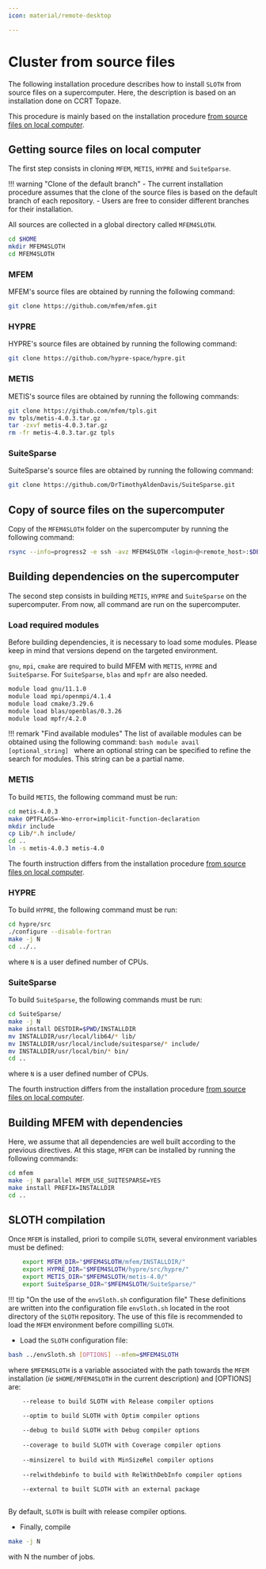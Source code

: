 ```yaml
---
icon: material/remote-desktop

---
```


# Cluster from source files

The following installation procedure describes how to install `SLOTH` from source files on a supercomputer. Here, the description is based on an installation done on CCRT Topaze.

This procedure is mainly based on the installation procedure [from source files on local computer](sources.md). 


## __Getting source files on local computer__

The first step consists in cloning `MFEM`, `METIS`, `HYPRE` and `SuiteSparse`.

!!! warning "Clone of the default branch"
    - The current installation procedure assumes that the clone of the source files is based on the default branch of each repository.
    - Users are free to consider different branches for their installation.

All sources are collected in a global directory called `MFEM4SLOTH`. 

```bash
cd $HOME
mkdir MFEM4SLOTH
cd MFEM4SLOTH
```

### MFEM
MFEM's source files are obtained by running the following command:

```bash
git clone https://github.com/mfem/mfem.git
```

### HYPRE
HYPRE's source files are obtained by running the following command:

```bash
git clone https://github.com/hypre-space/hypre.git
```

### METIS
METIS's source files are obtained by running the following commands:

```bash
git clone https://github.com/mfem/tpls.git
mv tpls/metis-4.0.3.tar.gz .
tar -zxvf metis-4.0.3.tar.gz
rm -fr metis-4.0.3.tar.gz tpls
```

### SuiteSparse
SuiteSparse's source files are obtained by running the following command:

```bash
git clone https://github.com/DrTimothyAldenDavis/SuiteSparse.git
```

## __Copy of source files on the supercomputer__
Copy of the `MFEM4SLOTH` folder on the supercomputer by running the following command:

```bash
rsync --info=progress2 -e ssh -avz MFEM4SLOTH <login>@<remote_host>:$DEST_DIR
```

## __Building dependencies on the supercomputer__
The second step consists in building `METIS`, `HYPRE` and `SuiteSparse` on the supercomputer. 
From now, all command are run on the supercomputer. 

### Load required modules
Before building dependencies, it is necessary to load some modules. Please keep in mind that versions depend on the targeted environment. 

`gnu`, `mpi`, `cmake` are required to build MFEM with `METIS`, `HYPRE` and `SuiteSparse`. 
For `SuiteSparse`, `blas` and `mpfr` are also needed.

```bash 
module load gnu/11.1.0
module load mpi/openmpi/4.1.4
module load cmake/3.29.6
module load blas/openblas/0.3.26
module load mpfr/4.2.0
```

!!! remark "Find available modules"
    The list of available modules can be obtained using the following command:
    ```bash
    module avail [optional_string]
    ```
    where an optional string can be specified to refine the search for modules. 
    This string can be a partial name. 

### METIS
To build `METIS`, the following command must be run:

```bash
cd metis-4.0.3
make OPTFLAGS=-Wno-error=implicit-function-declaration
mkdir include
cp Lib/*.h include/
cd ..
ln -s metis-4.0.3 metis-4.0
```

The fourth instruction differs from the installation procedure [from source files on local computer](sources.md). 

### HYPRE 

To build `HYPRE`, the following command must be run:

```bash
cd hypre/src
./configure --disable-fortran
make -j N
cd ../..
```
where `N` is a user defined number of CPUs.


### SuiteSparse
To build `SuiteSparse`, the following commands must be run:

```bash 
cd SuiteSparse/
make -j N
make install DESTDIR=$PWD/INSTALLDIR
mv INSTALLDIR/usr/local/lib64/* lib/
mv INSTALLDIR/usr/local/include/suitesparse/* include/
mv INSTALLDIR/usr/local/bin/* bin/
cd ..
```
where `N` is a user defined number of CPUs.

The fourth instruction differs from the installation procedure [from source files on local computer](sources.md). 

## __Building MFEM with dependencies__
Here, we assume that all dependencies are well built according to the previous directives. 
At this stage, `MFEM` can be installed by running the following commands:

```bash
cd mfem
make -j N parallel MFEM_USE_SUITESPARSE=YES 
make install PREFIX=INSTALLDIR
cd ..
``` 

## __SLOTH compilation__
Once `MFEM` is installed, priori to compile `SLOTH`, several environment variables must be defined:

```bash
    export MFEM_DIR="$MFEM4SLOTH/mfem/INSTALLDIR/"
    export HYPRE_DIR="$MFEM4SLOTH/hypre/src/hypre/"
    export METIS_DIR="$MFEM4SLOTH/metis-4.0/"
    export SuiteSparse_DIR="$MFEM4SLOTH/SuiteSparse/"
```

!!! tip "On the use of the  `envSloth.sh` configuration file"
    These definitions are written into the configuration file `envSloth.sh` located in the root directory of the `SLOTH` repository. 
    The use of this file is recommended to load the `MFEM` environment before compilling `SLOTH`.

- Load the `SLOTH` configuration file:
```bash
bash ../envSloth.sh [OPTIONS] --mfem=$MFEM4SLOTH
```
where `$MFEM4SLOTH` is a variable associated with the path towards the `MFEM` installation (_ie_ `$HOME/MFEM4SLOTH` in the current description) and [OPTIONS] are:
```bash
    --release to build SLOTH with Release compiler options 

    --optim to build SLOTH with Optim compiler options 
        
    --debug to build SLOTH with Debug compiler options 
        
    --coverage to build SLOTH with Coverage compiler options 
        
    --minsizerel to build with MinSizeRel compiler options 
        
    --relwithdebinfo to build with RelWithDebInfo compiler options 

    --external to built SLOTH with an external package
        
```

By default, `SLOTH` is built with release compiler options.


- Finally, compile 
```bash
make -j N 
```
with N the number of jobs.

